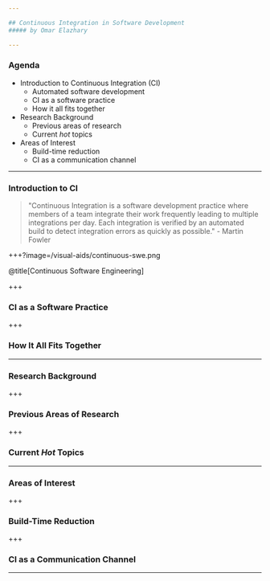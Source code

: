 ```yaml
---

## Continuous Integration in Software Development
##### by Omar Elazhary

---
```


### Agenda
- Introduction to Continuous Integration (CI)
    - Automated software development
    - CI as a software practice
    - How it all fits together
- Research Background
    - Previous areas of research
    - Current _hot_ topics
- Areas of Interest
    - Build-time reduction
    - CI as a communication channel

---

### Introduction to CI

> "Continuous Integration is a software development practice where members of a team integrate their work frequently leading to multiple integrations per day.
> Each integration is verified by an automated build to detect integration errors as quickly as possible." - Martin Fowler

+++?image=/visual-aids/continuous-swe.png

@title[Continuous Software Engineering]


+++

### CI as a Software Practice


+++

### How It All Fits Together


---

### Research Background

+++

### Previous Areas of Research


+++

### Current _Hot_ Topics


---

### Areas of Interest


+++

### Build-Time Reduction


+++

### CI as a Communication Channel


---
